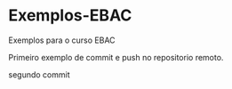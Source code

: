 # Exemplos-EBAC
Exemplos para o curso EBAC

Primeiro exemplo de commit e push no repositorio remoto.

segundo commit
